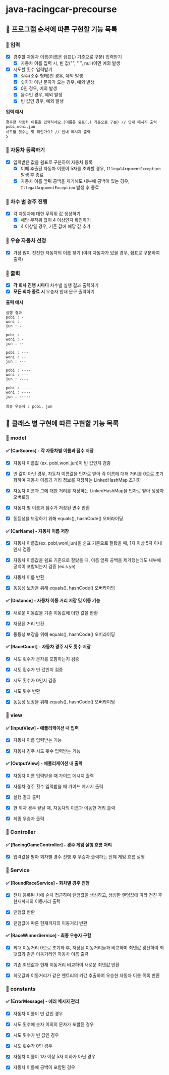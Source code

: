 # java-racingcar-precourse

## 📌 프로그램 순서에 따른 구현할 기능 목록

### 📝 입력

- [X] 경주할 자동차 이름(이름은 쉼표(,) 기준으로 구분) 입력받기
  - [X] 자동차 이름 입력 시, 빈 값("", " ", null)이면 예외 발생
- [X] 시도할 횟수 입력받기
  - [X] 실수(소수 형태)인 경우, 예외 발생
  - [X] 숫자가 아닌 문자가 오는 경우, 예외 발생
  - [X] 0인 경우, 예외 발생
  - [X] 음수인 경우, 예외 발생
  - [X] 빈 값인 경우, 예외 발생

**입력 예시**
```
경주할 자동차 이름을 입력하세요.(이름은 쉼표(,) 기준으로 구분) // 안내 메시지 출력
pobi,woni,jun
시도할 횟수는 몇 회인가요? // 안내 메시지 출력
5
```

### 📝 자동차 등록하기
- [X] 입력받은 값을 쉼표로 구분하여 자동차 등록
    - [X] 이때 추출된 자동차 이름이 5자를 초과할 경우, ```IllegalArgumentException``` 발생 후 종료
    - [X] 자동차 이름 앞뒤 공백을 제거해도 내부에 공백이 있는 경우, ```IllegalArgumentException``` 발생 후 종료

### 📝 차수 별 경주 진행
- [X] 각 자동차에 대한 무작위 값 생성하기
    - [X] 해당 무작위 값이 4 이상인지 확인하기
    - [X] 4 이상일 경우, 기존 값에 해당 값 추가

### 📝 우승 자동차 선정
- [X] 가장 많이 전진한 자동차의 이름 찾기 (여러 자동차가 있을 경우, 쉼표로 구분하여 출력)

### 📝 출력

- [X] **각 회차 진행 시마다** 차수별 실행 결과 출력하기
- [X] **모든 회차 종료 시** 우승자 안내 문구 출력하기

**출력 예시**
```
실행 결과
pobi : -
woni : 
jun : -

pobi : --
woni : -
jun : --

pobi : ---
woni : --
jun : ---

pobi : ----
woni : ---
jun : ----

pobi : -----
woni : ----
jun : -----

최종 우승자 : pobi, jun
```

## 📌 클래스 별 구현에 따른 구현할 기능 목록

### 📝 model

#### ✅ [CarScores] - 각 자동차별 이름과 점수 저장
- [X] 자동차 이름값 (ex. pobi,woni,jun)이 빈 값인지 검증
- [X] 빈 값이 아닌 경우, 자동차 이름값을 인자로 받아 각 이름에 대해 거리를 0으로 초기화하며 자동차 이름과 거리 정보를 저장하는 LinkedHashMap 초기화
- [X] 자동차 이름과 그에 대한 거리를 저장하는 LinkedHashMap을 인자로 받아 생성자 오버로딩
- [X] 자동차 별 이름과 점수가 저장된 변수 반환
- [X] 동등성을 보장하기 위해 equals(), hashCode() 오버라이딩


#### ✅ [CarName] - 자동차 이름 저장
- [X] 자동차 이름값(ex. pobi,woni,jun)을 쉼표 기준으로 잘랐을 때, 1자 이상 5자 이내인지 검증
- [X] 자동차 이름값을 쉼표 기준으로 잘랐을 때, 이름 앞뒤 공백을 제거했는데도 내부에 공백이 포함되는지 검증 (ex.s ye)
- [X] 자동차 이름 반환
- [X] 동등성 보장을 위해 equals(), hashCode() 오버라이딩


#### ✅ [Distance] - 자동차 이동 거리 저장 및 이동 기능
- [X] 새로운 이동값을 기존 이동값에 더한 값을 반환
- [X] 저장된 거리 반환
- [X] 동등성 보장을 위해 equals(), hashCode() 오버라이딩


#### ✅ [RaceCount] - 자동차 경주 시도 횟수 저장
- [X] 시도 횟수가 문자를 포함하는지 검증
- [X] 시도 횟수가 빈 값인지 검증
- [X] 시도 횟수가 0인지 검증
- [X] 시도 횟수 반환
- [X] 동등성 보장을 위해 equals(), hashCode() 오버라이딩


### 📝 view

#### ✅ [InputView] - 애플리케이션 내 입력
- [X] 자동차 이름 입력받는 기능
- [X] 자동차 경주 시도 횟수 입력받는 기능


#### ✅ [OutputView] - 애플리케이션 내 출력
- [X] 자동차 이름 입력받을 때 가이드 메시지 출력
- [X] 자동차 경주 횟수 입력받을 때 가이드 메시지 출력
- [X] 실행 결과 출력
- [X] 한 회차 경주 끝날 때, 자동차의 이름과 이동한 거리 출력
- [X] 최종 우승자 출력


### 📝 Controller

#### ✅ [RacingGameController] - 경주 게임 실행 흐름 처리
- [X] 입력값을 받아 회차별 경주 진행 후 우승자 출력하는 전체 게임 흐름 실행


### 📝 Service

#### ✅ [RoundRaceService] - 회차별 경주 진행
- [X] 전체 등록된 차에 순차 접근하며 랜덤값을 생성하고, 생성한 랜덤값에 따라 전진 후 현재까지의 이동거리 출력
- [X] 랜덤값 반환
- [X] 랜덤값에 따른 현재까지의 이동거리 반환


#### ✅ [RaceWinnerService] - 최종 우승자 구함
- [X] 최대 이동거리 0으로 초기화 후, 저장된 이동거리들과 비교하며 최댓값 갱신하여 최댓값과 같은 이동거리인 자동차 이름 출력
- [X] 기존 최댓값과 현재 이동거리 비교하여 새로운 최댓값 반환
- [X] 최댓값과 이동거리가 같은 엔트리의 키값 추출하여 우승한 자동차 이름 목록 반환


### 📝 constants

#### ✅ [ErrorMessage] - 에러 메시지 관리
- [X] 자동차 이름이 빈 값인 경우
- [X] 시도 횟수에 숫자 이외의 문자가 포함된 경우
- [X] 시도 횟수가 빈 값인 경우
- [X] 시도 횟수가 0인 경우
- [X] 자동차 이름이 1자 이상 5자 이하가 아닌 경우
- [X] 자동차 이름에 공백이 포함된 경우


